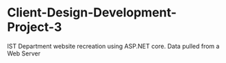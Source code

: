 # Client-Design-Development-Project-3
IST Department website recreation using ASP.NET core. Data pulled from a Web Server
